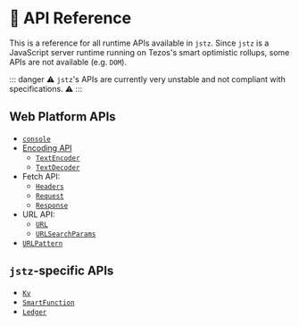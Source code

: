 # 🧰 API Reference

This is a reference for all runtime APIs available in `jstz`. Since `jstz` is a JavaScript server runtime
running on Tezos's smart optimistic rollups, some APIs are not available (e.g. `DOM`).

::: danger
⚠️ `jstz`'s APIs are currently very unstable and not compliant with specifications. ⚠️
:::

## Web Platform APIs

- [`console`](./console.md)
- [Encoding API](./encoding.md)
  - [`TextEncoder`](./text_encoder.md)
  - [`TextDecoder`](./text_decoder.md)
- Fetch API:
  - [`Headers`](./headers.md)
  - [`Request`](./request.md)
  - [`Response`](./response.md)
- URL API:
  - [`URL`](./url.md)
  - [`URLSearchParams`](./url_search_params.md)
- [`URLPattern`](./url_pattern.md)

## `jstz`-specific APIs

- [`Kv`](./kv.md)
- [`SmartFunction`](./smart_function.md)
- [`Ledger`](./ledger.md)
